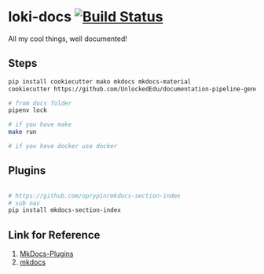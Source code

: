# loki-docs  [![Build Status](https://travis-ci.com/lokeshreddy007/loki-docs.svg?branch=master)](https://travis-ci.com/lokeshreddy007/loki-docs)

All my cool things, well documented!


## Steps

```bash
pip install cookiecutter mako mkdocs mkdocs-material
cookiecutter https://github.com/UnlockedEdu/documentation-pipeline-generator.git

# from docs folder
pipenv lock

# if you have make
make run  

# if you have docker use docker
```

## Plugins

```bash 

# https://github.com/oprypin/mkdocs-section-index
# sub nav 
pip install mkdocs-section-index


```
## Link for Reference
1. [MkDocs-Plugins](https://github.com/mkdocs/mkdocs/wiki/MkDocs-Plugins#search--tables-of-content)
2. [mkdocs](https://www.mkdocs.org/user-guide/configuration/#plugins)